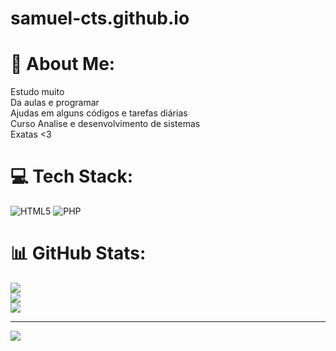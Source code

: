 # samuel-cts.github.io
# 💫 About Me:
Estudo muito<br>Da aulas e programar<br>Ajudas em alguns códigos e tarefas diárias<br>Curso Analise e desenvolvimento de sistemas<br>Exatas <3 <br>


# 💻 Tech Stack:
![HTML5](https://img.shields.io/badge/html5-%23E34F26.svg?style=for-the-badge&logo=html5&logoColor=white) ![PHP](https://img.shields.io/badge/php-%23777BB4.svg?style=for-the-badge&logo=php&logoColor=white)
# 📊 GitHub Stats:
![](https://github-readme-stats.vercel.app/api?username=samuel-cts&theme=dark&hide_border=false&include_all_commits=false&count_private=false)<br/>
![](https://github-readme-streak-stats.herokuapp.com/?user=samuel-cts&theme=dark&hide_border=false)<br/>
![](https://github-readme-stats.vercel.app/api/top-langs/?username=samuel-cts&theme=dark&hide_border=false&include_all_commits=false&count_private=false&layout=compact)

---
[![](https://visitcount.itsvg.in/api?id=samuel-cts&icon=0&color=0)](https://visitcount.itsvg.in)

<!-- Proudly created with GPRM ( https://gprm.itsvg.in ) -->
